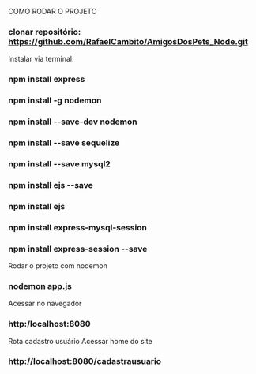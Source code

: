 COMO RODAR O PROJETO
### clonar repositório: https://github.com/RafaelCambito/AmigosDosPets_Node.git

Instalar via terminal:
### npm install express
### npm install -g nodemon
### npm install --save-dev nodemon
### npm install --save sequelize
### npm install --save mysql2
### npm install ejs --save
### npm install ejs
### npm install express-mysql-session
### npm install express-session --save

Rodar o projeto com nodemon
### nodemon app.js  

Acessar no navegador
### http:/localhost:8080

Rota cadastro usuário
Acessar home do site
### http://localhost:8080/cadastrausuario

